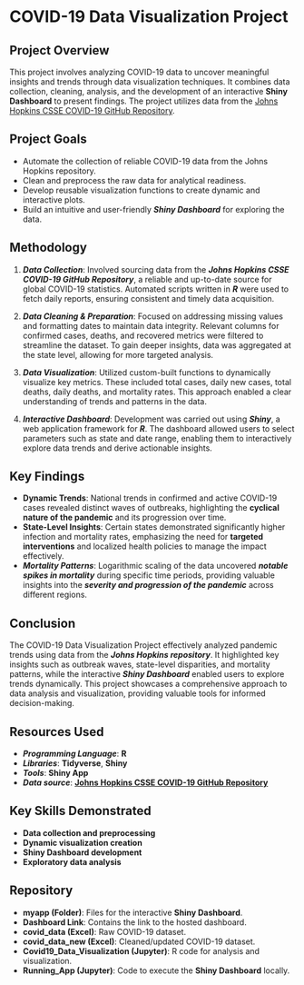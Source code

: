 # COVID-19 Data Visualization Project

## Project Overview
This project involves analyzing COVID-19 data to uncover meaningful insights and trends through data visualization techniques. It combines data collection, cleaning, analysis, and the development of an interactive **Shiny Dashboard** to present findings. The project utilizes data from the [Johns Hopkins CSSE COVID-19 GitHub Repository](https://github.com/CSSEGISandData/COVID-19).

## Project Goals
- Automate the collection of reliable COVID-19 data from the Johns Hopkins repository.  
- Clean and preprocess the raw data for analytical readiness.  
- Develop reusable visualization functions to create dynamic and interactive plots.  
- Build an intuitive and user-friendly _**Shiny Dashboard**_ for exploring the data.

## Methodology
1. **_Data Collection_**: Involved sourcing data from the **_Johns Hopkins CSSE COVID-19 GitHub Repository_**, a reliable and up-to-date source for global COVID-19 statistics. Automated scripts written in **_R_** were used to fetch daily reports, ensuring consistent and timely data acquisition.  

2. **_Data Cleaning & Preparation_**: Focused on addressing missing values and formatting dates to maintain data integrity. Relevant columns for confirmed cases, deaths, and recovered metrics were filtered to streamline the dataset. To gain deeper insights, data was aggregated at the state level, allowing for more targeted analysis.  

3. **_Data Visualization_**: Utilized custom-built functions to dynamically visualize key metrics. These included total cases, daily new cases, total deaths, daily deaths, and mortality rates. This approach enabled a clear understanding of trends and patterns in the data.  

4. **_Interactive Dashboard_**: Development was carried out using **_Shiny_**, a web application framework for **_R_**. The dashboard allowed users to select parameters such as state and date range, enabling them to interactively explore data trends and derive actionable insights.

## Key Findings
- **Dynamic Trends**: National trends in confirmed and active COVID-19 cases revealed distinct waves of outbreaks, highlighting the **cyclical nature of the pandemic** and its progression over time.  
- **State-Level Insights**: Certain states demonstrated significantly higher infection and mortality rates, emphasizing the need for **targeted interventions** and localized health policies to manage the impact effectively.  
- **_Mortality Patterns_**: Logarithmic scaling of the data uncovered **_notable spikes in mortality_** during specific time periods, providing valuable insights into the **_severity and progression of the pandemic_** across different regions.  

## Conclusion
The COVID-19 Data Visualization Project effectively analyzed pandemic trends using data from the _**Johns Hopkins repository**_. It highlighted key insights such as outbreak waves, state-level disparities, and mortality patterns, while the interactive _**Shiny Dashboard**_ enabled users to explore trends dynamically. This project showcases a comprehensive approach to data analysis and visualization, providing valuable tools for informed decision-making.

## Resources Used
- **_Programming Language_**: **R**  
- **_Libraries_**: **Tidyverse**, **Shiny**  
- **_Tools_**: **Shiny App**  
- **_Data source_**: [**Johns Hopkins CSSE COVID-19 GitHub Repository**](https://github.com/CSSEGISandData/COVID-19)  

## Key Skills Demonstrated
- **Data collection and preprocessing**  
- **Dynamic visualization creation**  
- **Shiny Dashboard development**  
- **Exploratory data analysis**

## Repository
- **myapp (Folder)**: Files for the interactive **Shiny Dashboard**.  
- **Dashboard Link**: Contains the link to the hosted dashboard.  
- **covid_data (Excel)**: Raw COVID-19 dataset.  
- **covid_data_new (Excel)**: Cleaned/updated COVID-19 dataset.  
- **Covid19_Data_Visualization (Jupyter)**: R code for analysis and visualization.  
- **Running_App (Jupyter)**: Code to execute the **Shiny Dashboard** locally.  




